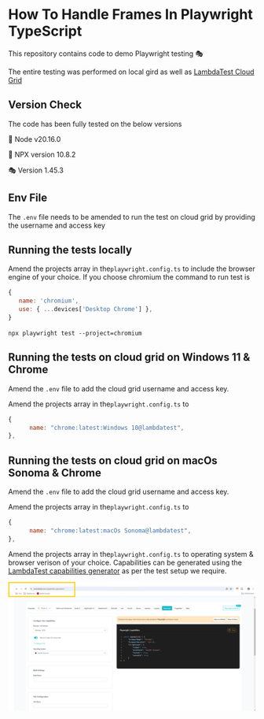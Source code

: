 # How To Handle Frames In Playwright TypeScript

This repository contains code to demo Playwright testing 🎭

The entire testing was performed on local gird as well as [LambdaTest Cloud Grid](http://www.lambdatest.com?fp_ref=jaydeep88)
## Version Check

The code has been fully tested on the below versions

🐋 Node  v20.16.0

🐍 NPX version 10.8.2

🎭 Version 1.45.3

## Env File
The ``.env`` file needs to be amended to run the test on cloud grid by providing the username and access key

## Running the tests locally 
Amend the projects array in the``playwright.config.ts`` to include the browser engine of your choice. 
If you choose chromium the command to run test is

```javascript
{
   name: 'chromium',
   use: { ...devices['Desktop Chrome'] },
}
```

``npx playwright test --project=chromium``

## Running the tests on cloud grid on Windows 11 & Chrome
Amend the ``.env`` file to add the cloud grid username and access key.

Amend the projects array in the``playwright.config.ts`` to 
```javascript
{
      name: "chrome:latest:Windows 10@lambdatest",     
},
```

## Running the tests on cloud grid on macOs Sonoma & Chrome
Amend the ``.env`` file to add the cloud grid username and access key.

Amend the projects array in the``playwright.config.ts`` to 
```javascript
{
      name: "chrome:latest:macOs Sonoma@lambdatest",
},
```

Amend the projects array in the``playwright.config.ts`` to operating system & browser verison of your choice.
Capabilities can be generated using the [LambdaTest capabilities generator](https://www.lambdatest.com/capabilities-generator/) as per the test setup we require. 

![plot](capabalities_generator.png)
